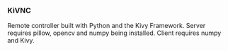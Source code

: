 ### KiVNC
Remote controller built with Python and the Kivy Framework.
Server requires pillow, opencv and numpy being installed.
Client requires numpy and Kivy.
